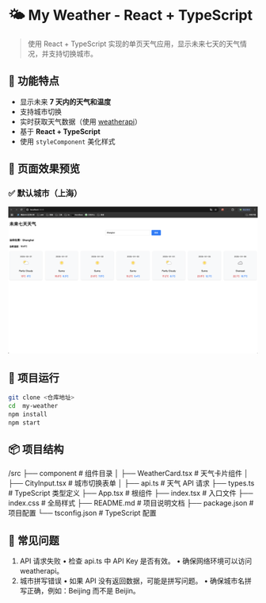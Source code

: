 # 🌤️ My Weather - React + TypeScript

> 使用 React + TypeScript 实现的单页天气应用，显示未来七天的天气情况，并支持切换城市。

## 🚀 功能特点

- 显示未来 **7 天内的天气和温度**
- 支持城市切换
- 实时获取天气数据（使用 [weatherapi](https://www.weatherapi.com/)）
- 基于 **React + TypeScript**
- 使用 `styleComponent` 美化样式

## 📸 页面效果预览

### ✅ 默认城市（上海）

![Weather](/src/public/screenshot.png)

## 🔧 项目运行

```bash
git clone <仓库地址>
cd  my-weather
npm install
npm start
```

## 📦 项目结构

/src
├── component # 组件目录
│ ├── WeatherCard.tsx # 天气卡片组件
│ ├── CityInput.tsx # 城市切换表单
│
├── api.ts # 天气 API 请求
├── types.ts # TypeScript 类型定义
├── App.tsx # 根组件
├── index.tsx # 入口文件
├── index.css # 全局样式
├── README.md # 项目说明文档
├── package.json # 项目配置
└── tsconfig.json # TypeScript 配置

## 🚦 常见问题

1. API 请求失败
   • 检查 api.ts 中 API Key 是否有效。
   • 确保网络环境可以访问 weatherapi。
2. 城市拼写错误
   • 如果 API 没有返回数据，可能是拼写问题。
   • 确保城市名拼写正确，例如：Beijing 而不是 Beijin。
